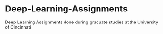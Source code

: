 # Deep-Learning-Assignments
Deep Learning Assignments done during graduate studies at the University of Cincinnati
